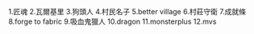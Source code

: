 1.匠魂 
2.瓦爾基里 
3.狗頭人 
4.村民名子
5.better village
6.村莊守衛
7.成就條
8.forge to fabric
9.吸血鬼獵人
10.dragon
11.monsterplus
12.mvs
